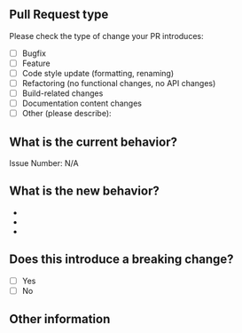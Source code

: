 <!--- Please provide a general summary of your changes in the title above -->

## Pull Request type

<!-- Please try to limit your pull request to one type; submit multiple pull requests if needed. -->

Please check the type of change your PR introduces:

- [ ] Bugfix
- [ ] Feature
- [ ] Code style update (formatting, renaming)
- [ ] Refactoring (no functional changes, no API changes)
- [ ] Build-related changes
- [ ] Documentation content changes
- [ ] Other (please describe):

## What is the current behavior?

<!-- Please describe the current behavior that you are modifying, or link to a relevant issue. -->

Issue Number: N/A

## What is the new behavior?

<!-- Please describe the behavior or changes that are being added by this PR. -->

-
-
-

## Does this introduce a breaking change?

- [ ] Yes
- [ ] No

<!-- If this does introduce a breaking change, please describe the impact and migration path for existing applications below. -->

## Other information

<!-- Any other information that is important to this PR, such as screenshots of how the component looks before and after the change. -->
